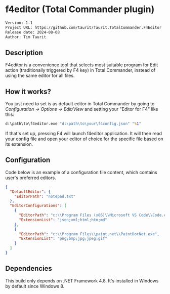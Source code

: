 # f4editor (Total Commander plugin)

```txt
Version: 1.1
Project URL: https://github.com/taurit/Taurit.TotalCommander.F4Editor
Release date: 2024-08-08
Author: Tim Taurit
```

## Description

F4editor is a convenience tool that selects most suitable program for Edit action (traditionally triggered by F4 key) in Total Commander, instead of using the same editor for all files.

## How it works?

You just need to set is as default editor in Total Commander by going to *Configuration -> Options -> Edit/View* and setting your "Editor for F4" like this:

```cmd
d:\path\to\f4editor.exe "d:\path\to\your\f4config.json" "%1"
```

If that's set up, pressing F4 will launch f4editor application. It will then read your config file and open your editor of choice for the specific file based on its extension.

## Configuration

Code below is an example of a configuration file content, which contains user's preferred editors.

```json
{
  "DefaultEditor": {
    "EditorPath": "notepad.txt"
  },
  "EditorConfigurations": [
    {
      "EditorPath": "c:\\Program Files (x86)\\Microsoft VS Code\\Code.exe",
      "ExtensionList": "json;xml;html;htm;md"
    },
    {
      "EditorPath": "c:\\Program Files\\paint.net\\PaintDotNet.exe",
      "ExtensionList": "png;bmp;jpg;jpeg;gif"
    }
  ]
}
```

## Dependencies

This build only depends on .NET Framework 4.8. It's installed in Windows by default since Windows 8.
